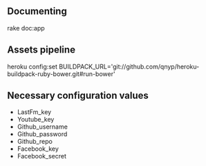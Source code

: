## Documenting

rake doc:app


## Assets pipeline

heroku config:set BUILDPACK_URL='git://github.com/qnyp/heroku-buildpack-ruby-bower.git#run-bower'

## Necessary configuration values

* LastFm_key
* Youtube_key
* Github_username
* Github_password
* Github_repo
* Facebook_key
* Facebook_secret

